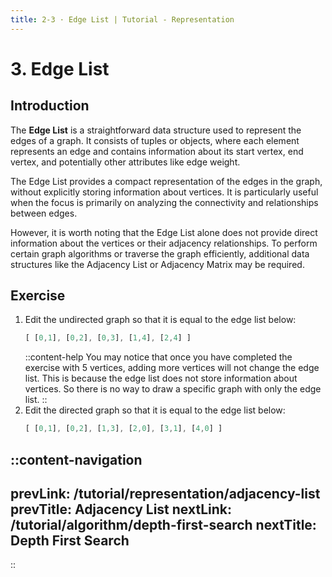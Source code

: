 ```yaml
---
title: 2-3 · Edge List | Tutorial - Representation
---
```


# 3. Edge List

## Introduction
The **Edge List** is a straightforward data structure used to represent the edges of a graph. It consists of tuples or objects, where each element represents an edge and contains information about its start vertex, end vertex, and potentially other attributes like edge weight.

The Edge List provides a compact representation of the edges in the graph, without explicitly storing information about vertices. It is particularly useful when the focus is primarily on analyzing the connectivity and relationships between edges.

However, it is worth noting that the Edge List alone does not provide direct information about the vertices or their adjacency relationships. To perform certain graph algorithms or traverse the graph efficiently, additional data structures like the Adjacency List or Adjacency Matrix may be required.

## Exercise

1. Edit the undirected graph so that it is equal to the edge list below:
    ```js
    [ [0,1], [0,2], [0,3], [1,4], [2,4] ]
    ```
    ::content-help
    You may notice that once you have completed the exercise with 5 vertices, adding more vertices will not change the edge list. This is because the edge list does not store information about vertices. So there is no way to draw a specific graph with only the edge list. 
    ::
2. Edit the directed graph so that it is equal to the edge list below:
    ```js
    [ [0,1], [0,2], [1,3], [2,0], [3,1], [4,0] ]
    ```

::content-navigation
---
prevLink: /tutorial/representation/adjacency-list
prevTitle: Adjacency List
nextLink: /tutorial/algorithm/depth-first-search
nextTitle: Depth First Search
---
::
